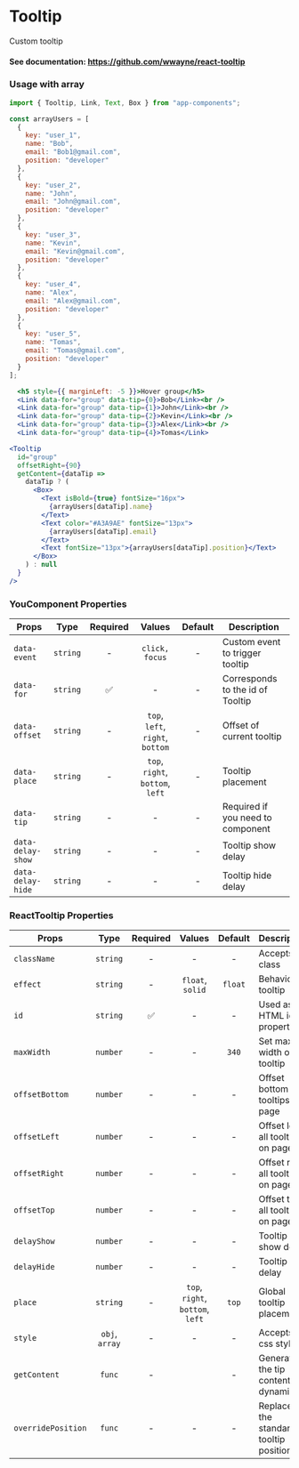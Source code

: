 # Tooltip

Custom tooltip

#### See documentation: https://github.com/wwayne/react-tooltip

### Usage with array

```js
import { Tooltip, Link, Text, Box } from "app-components";
```

```js
const arrayUsers = [
  {
    key: "user_1",
    name: "Bob",
    email: "Bob1@gmail.com",
    position: "developer"
  },
  {
    key: "user_2",
    name: "John",
    email: "John@gmail.com",
    position: "developer"
  },
  {
    key: "user_3",
    name: "Kevin",
    email: "Kevin@gmail.com",
    position: "developer"
  },
  {
    key: "user_4",
    name: "Alex",
    email: "Alex@gmail.com",
    position: "developer"
  },
  {
    key: "user_5",
    name: "Tomas",
    email: "Tomas@gmail.com",
    position: "developer"
  }
];
```

```jsx
  <h5 style={{ marginLeft: -5 }}>Hover group</h5>
  <Link data-for="group" data-tip={0}>Bob</Link><br />
  <Link data-for="group" data-tip={1}>John</Link><br />
  <Link data-for="group" data-tip={2}>Kevin</Link><br />
  <Link data-for="group" data-tip={3}>Alex</Link><br />
  <Link data-for="group" data-tip={4}>Tomas</Link>
```

```jsx
<Tooltip
  id="group"
  offsetRight={90}
  getContent={dataTip =>
    dataTip ? (
      <Box>
        <Text isBold={true} fontSize="16px">
          {arrayUsers[dataTip].name}
        </Text>
        <Text color="#A3A9AE" fontSize="13px">
          {arrayUsers[dataTip].email}
        </Text>
        <Text fontSize="13px">{arrayUsers[dataTip].position}</Text>
      </Box>
    ) : null
  }
/>
```

### YouComponent Properties

| Props             |   Type   | Required |              Values              | Default | Description                       |
| ----------------- | :------: | :------: | :------------------------------: | :-----: | --------------------------------- |
| `data-event`      | `string` |    -     |          `click, focus`          |    -    | Custom event to trigger tooltip   |
| `data-for`        | `string` |    ✅    |                -                 |    -    | Corresponds to the id of Tooltip  |
| `data-offset`     | `string` |    -     | `top`, `left`, `right`, `bottom` |    -    | Offset of current tooltip         |
| `data-place`      | `string` |    -     | `top`, `right`, `bottom`, `left` |    -    | Tooltip placement                 |
| `data-tip`        | `string` |    -     |                -                 |    -    | Required if you need to component |
| `data-delay-show` | `string` |    -     |                -                 |    -    | Tooltip show delay                |
| `data-delay-hide` | `string` |    -     |                -                 |    -    | Tooltip hide delay                |

### ReactTooltip Properties

| Props              |      Type      | Required |              Values              | Default | Description                            |
| ------------------ | :------------: | :------: | :------------------------------: | :-----: | -------------------------------------- |
| `className`        |    `string`    |    -     |                -                 |    -    | Accepts class                          |
| `effect`           |    `string`    |    -     |         `float`, `solid`         | `float` | Behavior of tooltip                    |
| `id`               |    `string`    |    ✅    |                -                 |    -    | Used as HTML id property               |
| `maxWidth`         |    `number`    |    -     |                -                 |  `340`  | Set max width of tooltip               |
| `offsetBottom`     |    `number`    |    -     |                -                 |    -    | Offset bottom all tooltips on page     |
| `offsetLeft`       |    `number`    |    -     |                -                 |    -    | Offset left all tooltips on page       |
| `offsetRight`      |    `number`    |    -     |                -                 |    -    | Offset right all tooltips on page      |
| `offsetTop`        |    `number`    |    -     |                -                 |    -    | Offset top all tooltips on page        |
| `delayShow`        |    `number`    |    -     |                -                 |    -    | Tooltip show delay                     |
| `delayHide`        |    `number`    |    -     |                -                 |    -    | Tooltip hide delay                     |
| `place`            |    `string`    |    -     | `top`, `right`, `bottom`, `left` |  `top`  | Global tooltip placement               |
| `style`            | `obj`, `array` |    -     |                -                 |    -    | Accepts css style                      |
| `getContent`       |     `func`     |    -     |                                  |    -    | Generate the tip content dynamically   |
| `overridePosition` |     `func`     |    -     |                -                 |    -    | Replaces the standard tooltip position |
